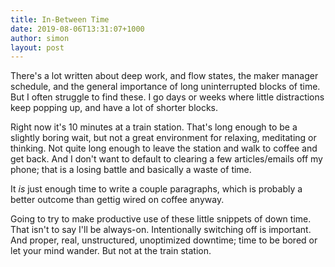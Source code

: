 ```yaml
---
title: In-Between Time
date: 2019-08-06T13:31:07+1000
author: simon
layout: post
---
```


There's a lot written about deep work, and flow states, the maker manager schedule, and the general importance of long uninterrupted blocks of time. But I often struggle to find these. I go days or weeks where little distractions keep popping up, and have a lot of shorter blocks.

Right now it's 10 minutes at a train station. That's long enough to be a slightly boring wait, but not a great environment for relaxing, meditating or thinking. Not quite long enough to leave the station and walk to coffee and get back. And I don't want to default to clearing a few articles/emails off my phone; that is a losing battle and basically a waste of time.

It _is_ just enough time to write a couple paragraphs, which is probably a better outcome than gettig wired on coffee anyway.

Going to try to make productive use of these little snippets of down time. That isn't to say I'll be always-on. Intentionally switching off is important. And proper, real, unstructured, unoptimized downtime; time to be bored or let your mind wander. But not at the train station.

